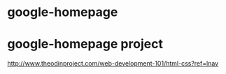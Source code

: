 # google-homepage

# google-homepage project

http://www.theodinproject.com/web-development-101/html-css?ref=lnav